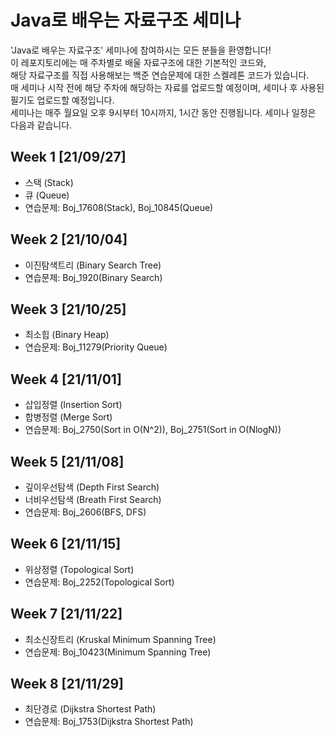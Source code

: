 # Java로 배우는 자료구조 세미나
'Java로 배우는 자료구조' 세미나에 참여하시는 모든 분들을 환영합니다!  
이 레포지토리에는 매 주차별로 배울 자료구조에 대한 기본적인 코드와,  
해당 자료구조를 직접 사용해보는 백준 연습문제에 대한 스켈레톤 코드가 있습니다.  
매 세미나 시작 전에 해당 주차에 해당하는 자료를 업로드할 예정이며, 세미나 후 사용된 필기도 업로드할 예정입니다.  
세미나는 매주 월요일 오후 9시부터 10시까지, 1시간 동안 진행됩니다. 세미나 일정은 다음과 같습니다.  

## Week 1 [21/09/27]
- 스택 (Stack)
- 큐 (Queue)
- 연습문제: Boj_17608(Stack), Boj_10845(Queue)

## Week 2 [21/10/04]
- 이진탐색트리 (Binary Search Tree)
- 연습문제: Boj_1920(Binary Search)

## Week 3 [21/10/25]
- 최소힙 (Binary Heap)
- 연습문제: Boj_11279(Priority Queue)

## Week 4 [21/11/01]
- 삽입정렬 (Insertion Sort)
- 합병정렬 (Merge Sort)
- 연습문제: Boj_2750(Sort in O(N^2)), Boj_2751(Sort in O(NlogN))

## Week 5 [21/11/08]
- 깊이우선탐색 (Depth First Search)
- 너비우선탐색 (Breath First Search)
- 연습문제: Boj_2606(BFS, DFS)

## Week 6 [21/11/15]
- 위상정렬 (Topological Sort)
- 연습문제: Boj_2252(Topological Sort)

## Week 7 [21/11/22]
- 최소신장트리 (Kruskal Minimum Spanning Tree)
- 연습문제: Boj_10423(Minimum Spanning Tree)

## Week 8 [21/11/29]
- 최단경로 (Dijkstra Shortest Path)
- 연습문제: Boj_1753(Dijkstra Shortest Path)